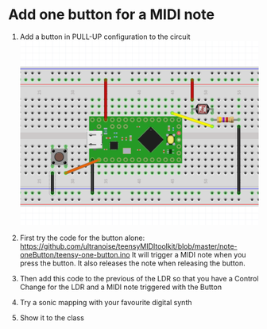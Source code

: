# Add one button for a MIDI note

1) Add a button in PULL-UP configuration to the circuit
![alt text](teensy-ldr-button.png)

2) First try the code for the button alone: https://github.com/ultranoise/teensyMIDItoolkit/blob/master/note-oneButton/teensy-one-button.ino It will trigger a MIDI note when you press the button. It also releases the note when releasing the button. 

3) Then add this code to the previous of the LDR so that you have a Control Change for the LDR and a MIDI note triggered with the Button

4) Try a sonic mapping with your favourite digital synth

5) Show it to the class
